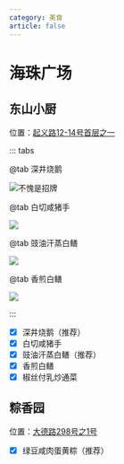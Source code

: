 ```yaml
---
category: 美食
article: false
---
```


# 海珠广场

## 东山小厨

<span class="icon iconfont icon-locate"></span> 位置：<a href="https://ditu.amap.com/place/B0FFKY7XWI" target="_blank">起义路12-14号首层之一</a>

::: tabs

@tab 深井烧鹅

![不愧是招牌](https://img.sherry4869.com/blog/life/food/guangzhou/yx/hzgc/dsxc/img.jpg)

@tab 白切咸猪手

![](https://img.sherry4869.com/blog/life/food/guangzhou/yx/hzgc/dsxc/img_2.jpg)

@tab 豉油汗蒸白鳝

![](https://img.sherry4869.com/blog/life/food/guangzhou/yx/hzgc/dsxc/img_3.jpg)

@tab 香煎白鳝

![](https://img.sherry4869.com/blog/life/food/guangzhou/yx/hzgc/dsxc/img_4.jpg)

:::

- [x] 深井烧鹅（推荐）
- [x] 白切咸猪手
- [x] 豉油汗蒸白鳝（推荐）
- [x] 香煎白鳝
- [x] 椒丝付乳炒通菜

## 粽香园

<span class="icon iconfont icon-locate"></span> 位置：<a href="https://ditu.amap.com/place/B0FFHFHFI6" target="_blank">大德路298号之1号</a>

- [x] 绿豆咸肉蛋黄粽（推荐）